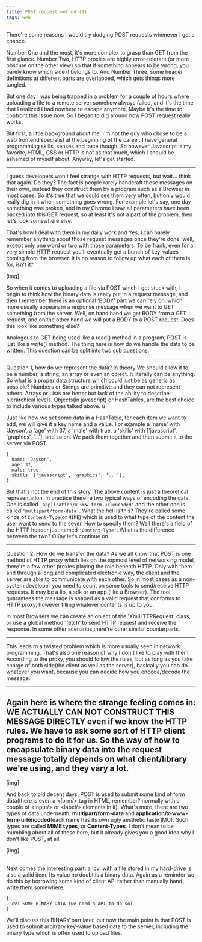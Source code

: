 ```yaml
---
title: POST request method (1)
tags: web
---
```


There're some reasons I would try dodging POST requests whenever I get a chance. 

Number One and the most, it's more complex to grasp than GET from the first glance. Number Two, HTTP proxies are highly error-tolerant (or more obscure on the other view) so that if something appears to be wrong, you barely know which side it belongs to. And Number Three, some header definitions at different parts are overlapped, which gets things more tangled.

But one day I was being trapped in a problem for a couple of hours where uploading a file to a remote server somehow always failed, and it's the time that I realized I had nowhere to escape anymore. Maybe it's the time to confront this issue now. So I began to dig around how POST request really works.

But first, a little background about me. I'm not the guy who chose to be a web frontend specialist at the beginning of the career. I have general programming skills, senses and taste though. So however Javascript is my favorite, HTML, CSS or HTTP is not as that much, which I should be ashamed of myself about. Anyway, let's get started.

------

I guess developers won't feel strange with HTTP requests, but wait... think that again. Do they? The fact is people rarely handcraft these messages on their own, instead they construct them by a program such as a Browser in most cases. So it's true that we could see them very often, but only would really dig in it when something goes wrong. For example let's say, one day something was broken, and in my Chrome I saw all parameters have been packed into this GET request, so at least it's not a part of the problem, then let's look somewhere else.

That's how I deal with them in my daily work and Yes, I can barely remember anything about those request messages once they're done, well, except only one word or two with those parameters. To be frank, even for a very simple HTTP request you'll eventually get a bunch of key-values coming from the browser. it is no reason to follow up what each of them is for, isn't it?

[img]

So when it comes to uploading a file via POST which I got stuck with, I begin to think how the binary data is really put in a request message, and then I remember there is an optional 'BODY' part we can rely on, which more usually appears in a response message when we want to GET something from the server. Well, on hand hand we get BODY from a GET request, and on the other hand we will put a BODY to a POST request. Does this look like something else?

Analogous to GET being used like a read() method in a program, POST is just like a write() method. The thing here is how do we handle the data to be written. This question can be split into two sub questions.

------

Question 1, how do we represent the data? In theory We should allow it to be a number, a string, an array or even an object. It literally can be anything. So what is a proper data structure which could just be as generic as possible? Numbers or Strings are primitive and they can not represent others. Arrays or Lists are better but lack of the ability to describe hierarchical levels. Objects(in javascript) or HashTables, are the best choice to include various types talked above.
u

Just like how we set some data in a HashTable, for each item we want to add, we will give it a key name and a value. For example a 'name' with 'Jayson', a 'age' with 37, a 'male' with true, a 'skills' with ['javascript', 'graphics', '...'], and so on. We pack them together and then submit it to the server via POST. 

```
{
  name: 'Jayson',
  age: 37,
  male: true,
  skills: ['javascript', 'graphics', '...'],
}
```

But that's not the end of this story. The above content is just a theoretical representation. In practice there're two typical ways of encoding the data. One is called `'application/x-www-form-urlencoded'` and the other one is called `'multipart/form-data'`. What the hell is this? They're called some kinds of `Content-Type`(or `MIME`) which is used to what type of the content the user want to send to the sever. How to specify them? Well there's a field of the HTTP header just named `'Content-Type'`. What is the difference between the two? OKay let's continue on.

------
Question 2, How do we transfer the data?
As we all know that POST is one method of HTTP proxy which lies on the topmost level of networking model, there're a few other proxies playing the role beneath HTTP. Only with them and through a long and complicated electronic way, the client and the server are able to communicate with each other. So in most cases as a non-system developer you need to count on some tools to send/receive HTTP requests. It may be a lib, a sdk or an app (like a Browser). The tool guarantees the message is shaped as a valid request that conforms to HTTP proxy, however filling whatever contents is up to you.

In most Browsers we can create an object of the 'XmlHTTPRequest' class, or use a global method 'fetch' to send HTTP request and receive the response. In some other scenarios there're other similar counterparts.

------



This leads to a twisted problem which is more usually seen in network programming. That's also one reason of why I don't like to play with them. According to the proxy, you should follow the rules, but as long as you take charge of both side(the client as well as the server), basically you can do whatever you want, because you can decide how you encode/decode the message.  



------
Again here is where the strange feeling comes in: WE ACTUALLY CAN NOT CONSTRUCT THIS MESSAGE DIRECTLY even if we know the HTTP rules. We have to ask some sort of HTTP client programs to do it for us. So the way of how to encapsulate binary data into the request message totally depends on what client/library we're using, and they vary a lot.
------

[img]

And back to old decent days, POST is used to submit some kind of form data(there is even a \<form/\> tag in HTML, remember? normally with a couple of \<input/\> or \<label/\> elements in it). What's more, there are two types of data underneath, **multipart/form-data** and **application/x-www-form-urlencoded**(each name has its own ugly aesthetic taste IMO). Such types are called **MIME types**, or **Content-Types**. I don't mean to be mumbling about all of these here, but it already gives you a good idea why I don't like POST, at all.

[img]



## 

Next comes the interesting part: a 'cv' with a file stored in my hard-drive is also a valid item. Its value no doubt is a binary data. Again as a reminder we do this by borrowing some kind of client API rather than manually hand write them somewhere.

```
{
  cv: SOME BINARY DATA (we need a API to do so)
}
```

We'll discuss this BINARY part later, but now the main point is that POST is used to submit arbitrary key-value based data to the server, including the binary type which is often used to upload files. 

